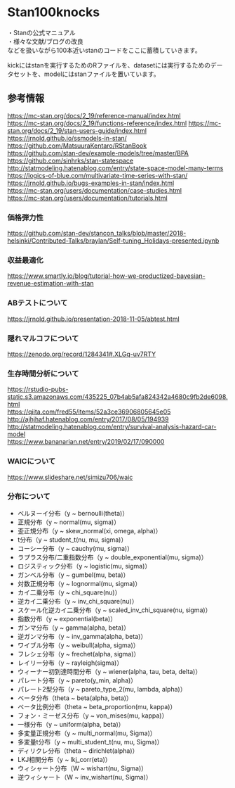 # Stan100knocks

・Stanの公式マニュアル  
・様々な文献/ブログの改良  
などを扱いながら100本近いstanのコードをここに蓄積していきます。

kickにはstanを実行するためのRファイルを、datasetには実行するためのデータセットを、modelにはstanファイルを置いています。


## 参考情報
https://mc-stan.org/docs/2_19/reference-manual/index.html  
https://mc-stan.org/docs/2_19/functions-reference/index.html
https://mc-stan.org/docs/2_19/stan-users-guide/index.html  
https://jrnold.github.io/ssmodels-in-stan/  
https://github.com/MatsuuraKentaro/RStanBook  
https://github.com/stan-dev/example-models/tree/master/BPA  
https://github.com/sinhrks/stan-statespace  
http://statmodeling.hatenablog.com/entry/state-space-model-many-terms  
https://logics-of-blue.com/multivariate-time-series-with-stan/  
https://jrnold.github.io/bugs-examples-in-stan/index.html  
https://mc-stan.org/users/documentation/case-studies.html  
https://mc-stan.org/users/documentation/tutorials.html  


### 価格弾力性
https://github.com/stan-dev/stancon_talks/blob/master/2018-helsinki/Contributed-Talks/braylan/Self-tuning_Holidays-presented.ipynb  
### 収益最適化
https://www.smartly.io/blog/tutorial-how-we-productized-bayesian-revenue-estimation-with-stan

### ABテストについて
https://jrnold.github.io/presentation-2018-11-05/abtest.html
### 隠れマルコフについて
https://zenodo.org/record/1284341#.XLGq-uv7RTY

### 生存時間分析について
https://rstudio-pubs-static.s3.amazonaws.com/435225_07b4ab5afa824342a4680c9fb2de6098.html  
https://qiita.com/fred55/items/52a3ce36906805645e05  
http://ajhjhaf.hatenablog.com/entry/2017/08/05/194939  
http://statmodeling.hatenablog.com/entry/survival-analysis-hazard-car-model  
https://www.bananarian.net/entry/2019/02/17/090000

### WAICについて
https://www.slideshare.net/simizu706/waic


### 分布について
+ ベルヌーイ分布（y ~ bernoulli(theta)）
+ 正規分布（y ~ normal(mu, sigma)）
+ 歪正規分布（y ~ skew_normal(xi, omega, alpha)）
+ t分布（y ~ student_t(nu, mu, sigma)）
+ コーシー分布（y ~ cauchy(mu, sigma)）
+ ラプラス分布/二重指数分布（y ~ double_exponential(mu, sigma)）
+ ロジスティック分布（y ~ logistic(mu, sigma)）
+ ガンベル分布（y ~ gumbel(mu, beta)）
+ 対数正規分布（y ~ lognormal(mu, sigma)）
+ カイ二乗分布（y ~ chi_square(nu)）
+ 逆カイ二乗分布（y ~ inv_chi_square(nu)）
+ スケール化逆カイ二乗分布（y ~ scaled_inv_chi_square(nu, sigma)）
+ 指数分布（y ~ exponential(beta)）
+ ガンマ分布（y ~ gamma(alpha, beta)）
+ 逆ガンマ分布（y ~ inv_gamma(alpha, beta)）
+ ワイブル分布（y ~ weibull(alpha, sigma)）
+ フレシェ分布（y ~ frechet(alpha, sigma)）
+ レイリー分布（y ~ rayleigh(sigma)）
+ ウィーナー初到達時間分布（y ~ wiener(alpha, tau, beta, delta)）
+ パレート分布（y ~ pareto(y_min, alpha)）
+ パレート2型分布（y ~ pareto_type_2(mu, lambda, alpha)）
+ ベータ分布（theta ~ beta(alpha, beta)）
+ ベータ比例分布（theta ~ beta_proportion(mu, kappa)）
+ フォン・ミーゼス分布（y ~ von_mises(mu, kappa)）
+ 一様分布（y ~ uniform(alpha, beta)）
+ 多変量正規分布（y ~ multi_normal(mu, Sigma)）
+ 多変量t分布（y ~ multi_student_t(nu, mu, Sigma)）
+ ディリクレ分布（theta ~ dirichlet(alpha)）
+ LKJ相関分布（y ~ lkj_corr(eta)）
+ ウィシャート分布（W ~ wishart(nu, Sigma)）
+ 逆ウィシャート（W ~ inv_wishart(nu, Sigma)）
